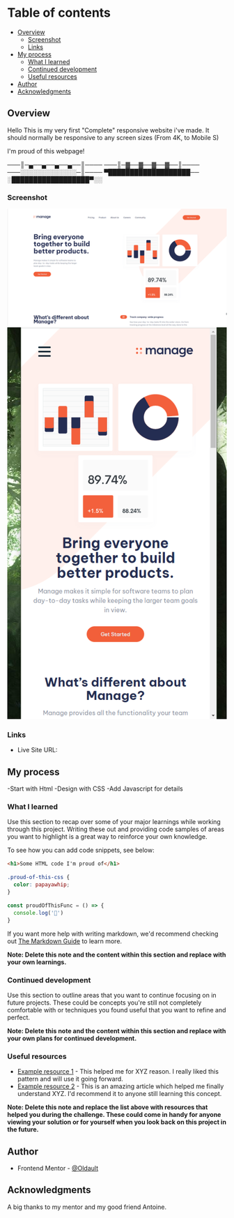 # Table of contents

- [Overview](#overview)
  - [Screenshot](#screenshot)
  - [Links](#links)
- [My process](#my-process)
  - [What I learned](#what-i-learned)
  - [Continued development](#continued-development)
  - [Useful resources](#useful-resources)
- [Author](#author)
- [Acknowledgments](#acknowledgments)



## Overview

Hello
This is my very first "Complete" responsive website i've made.
It should normally be responsive to any screen sizes (From 4K, to Mobile S)

I'm proud of this webpage!

───║─▄──▄──▄──▄──║────
───║─▓──▓──▓──▓──║────
───░░░░░░░░░░░░░─║────
▀███████████████████──
░██████████████████▀░░


### Screenshot

![](./images/Manage%20landing%20page%20Screenshot.png)
![](./images/Manage%20landing%20page%20Screenshot%20(Mobile).png)

### Links

- Live Site URL: [](https://manage-landing-page-owc8w2prm-oldault.vercel.app/)

## My process

-Start with Html
-Design with CSS
-Add Javascript for details

### What I learned

Use this section to recap over some of your major learnings while working through this project. Writing these out and providing code samples of areas you want to highlight is a great way to reinforce your own knowledge.

To see how you can add code snippets, see below:

```html
<h1>Some HTML code I'm proud of</h1>
```
```css
.proud-of-this-css {
  color: papayawhip;
}
```
```js
const proudOfThisFunc = () => {
  console.log('🎉')
}
```

If you want more help with writing markdown, we'd recommend checking out [The Markdown Guide](https://www.markdownguide.org/) to learn more.

**Note: Delete this note and the content within this section and replace with your own learnings.**

### Continued development

Use this section to outline areas that you want to continue focusing on in future projects. These could be concepts you're still not completely comfortable with or techniques you found useful that you want to refine and perfect.

**Note: Delete this note and the content within this section and replace with your own plans for continued development.**

### Useful resources

- [Example resource 1](https://www.example.com) - This helped me for XYZ reason. I really liked this pattern and will use it going forward.
- [Example resource 2](https://www.example.com) - This is an amazing article which helped me finally understand XYZ. I'd recommend it to anyone still learning this concept.

**Note: Delete this note and replace the list above with resources that helped you during the challenge. These could come in handy for anyone viewing your solution or for yourself when you look back on this project in the future.**

## Author

- Frontend Mentor - [@Oldault](https://www.frontendmentor.io/profile/Oldault)

## Acknowledgments

A big thanks to my mentor and my good friend Antoine.

